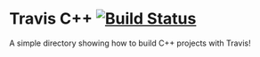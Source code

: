 # Travis C++ [![Build Status](https://travis-ci.org/mwhittaker/travis_cpp.svg?branch=master)](https://travis-ci.org/mwhittaker/travis_cpp)
A simple directory showing how to build C++ projects with Travis!
